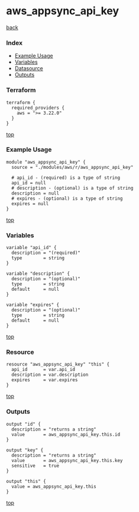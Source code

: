 # aws_appsync_api_key

[back](../aws.md)

### Index

- [Example Usage](#example-usage)
- [Variables](#variables)
- [Datasource](#datasource)
- [Outputs](#outputs)

### Terraform

```hcl
terraform {
  required_providers {
    aws = ">= 3.22.0"
  }
}
```

[top](#index)

### Example Usage

```hcl
module "aws_appsync_api_key" {
  source = "./modules/aws/r/aws_appsync_api_key"

  # api_id - (required) is a type of string
  api_id = null
  # description - (optional) is a type of string
  description = null
  # expires - (optional) is a type of string
  expires = null
}
```

[top](#index)

### Variables

```hcl
variable "api_id" {
  description = "(required)"
  type        = string
}

variable "description" {
  description = "(optional)"
  type        = string
  default     = null
}

variable "expires" {
  description = "(optional)"
  type        = string
  default     = null
}
```

[top](#index)

### Resource

```hcl
resource "aws_appsync_api_key" "this" {
  api_id      = var.api_id
  description = var.description
  expires     = var.expires
}
```

[top](#index)

### Outputs

```hcl
output "id" {
  description = "returns a string"
  value       = aws_appsync_api_key.this.id
}

output "key" {
  description = "returns a string"
  value       = aws_appsync_api_key.this.key
  sensitive   = true
}

output "this" {
  value = aws_appsync_api_key.this
}
```

[top](#index)
